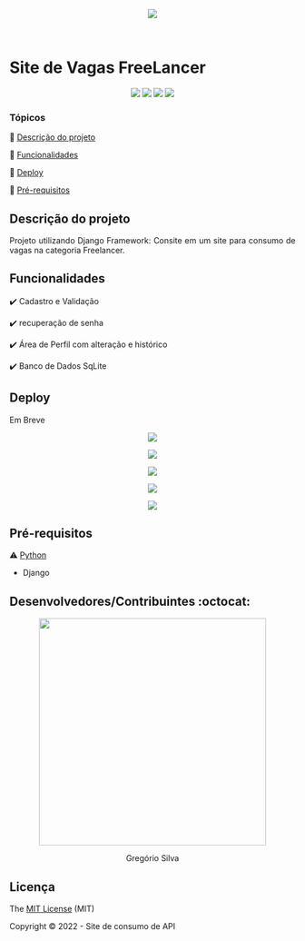 <p align="center">
<img src="https://user-images.githubusercontent.com/33266454/176259245-30e2389b-a412-4983-b5fe-a8c73b2f9147.png">
</p>


<br>
<h1>Site de Vagas FreeLancer</h1> 

<p align="center">
  <img src="https://img.shields.io/badge/CSS-239120?&style=for-the-badge&logo=css3&logoColor=white"/>
  <img src="https://img.shields.io/badge/HTML-239120?style=for-the-badge&logo=html5&logoColor=white"/>
   <img src="https://img.shields.io/badge/Python-3776AB?style=for-the-badge&logo=python&logoColor=white"/>
   <img src="http://img.shields.io/static/v1?label=STATUS&message=RELEASE 1.0&color=GREEN&style=for-the-badge"/>
</p>


### Tópicos 

:small_blue_diamond: [Descrição do projeto](#descrição-do-projeto)

:small_blue_diamond: [Funcionalidades](#funcionalidades)

:small_blue_diamond: [Deploy](#Deploy)

:small_blue_diamond: [Pré-requisitos](#pré-requisitos)



## Descrição do projeto 

<p align="justify">
  Projeto utilizando Django Framework: Consite em um site para consumo de vagas na categoria Freelancer.   
</p>

## Funcionalidades

:heavy_check_mark: Cadastro e Validação 

:heavy_check_mark: recuperação de senha

:heavy_check_mark: Área de Perfil com alteração e histórico   

:heavy_check_mark: Banco de Dados SqLite


## Deploy

Em Breve

<p align="center">
<img src="https://user-images.githubusercontent.com/33266454/176260432-feb51bb2-35d7-4269-9b04-eed9dbf1c87a.png">
</p>
<p align="center">
<img src="https://user-images.githubusercontent.com/33266454/176260418-3fe5c925-ec36-465b-9581-a6a6adf7406a.png">
</p>
<p align="center">
<img src="https://user-images.githubusercontent.com/33266454/176260425-2af5777d-a5be-43f7-a4e9-a7336008ec23.png">
</p>
<p align="center">
<img src="https://user-images.githubusercontent.com/33266454/176260427-31cd2a3f-69ce-4645-922d-613ea6c11fe9.png">
</p>
<p align="center">
<img src="https://user-images.githubusercontent.com/33266454/176260429-a63b8248-e5ad-4557-94bd-111153c12d80.png">
</p>






## Pré-requisitos

:warning: [Python](https://www.python.org/downloads/)

- Django



## Desenvolvedores/Contribuintes :octocat:

<p align="center">
<img src="https://user-images.githubusercontent.com/33266454/172633100-74def689-d7a1-40b6-8378-6f2567ba1941.png" height=400px width=400px>
</p>
<p align="center">
Gregório Silva
</p>



## Licença 

The [MIT License]() (MIT)

Copyright :copyright: 2022 - Site de consumo de API


